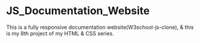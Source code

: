 # JS_Documentation_Website
This is a fully responsive documentation website(W3school-js-clone), &amp; this is my 8th project of my HTML &amp; CSS series. 
